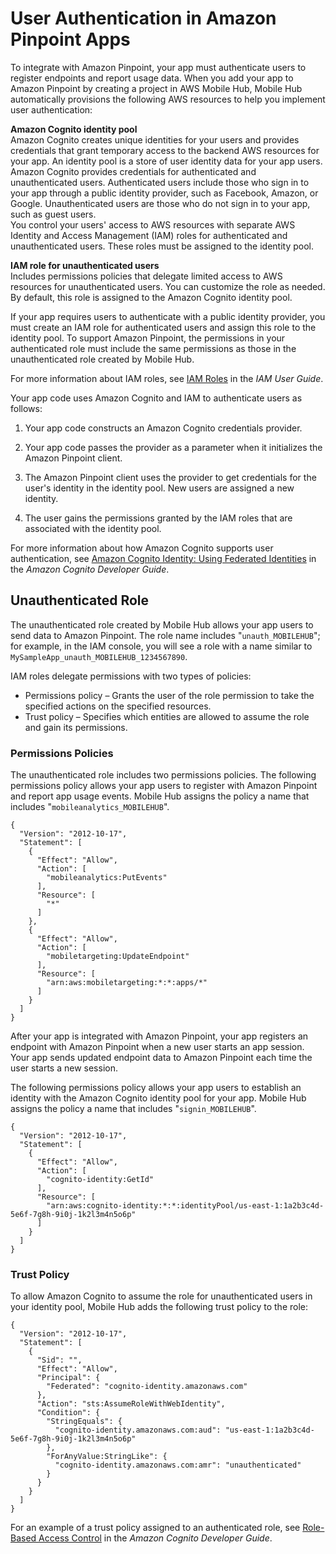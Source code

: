 # User Authentication in Amazon Pinpoint Apps<a name="permissions-authentication"></a>

To integrate with Amazon Pinpoint, your app must authenticate users to register endpoints and report usage data\. When you add your app to Amazon Pinpoint by creating a project in AWS Mobile Hub, Mobile Hub automatically provisions the following AWS resources to help you implement user authentication:

**Amazon Cognito identity pool**  
Amazon Cognito creates unique identities for your users and provides credentials that grant temporary access to the backend AWS resources for your app\. An identity pool is a store of user identity data for your app users\.  
Amazon Cognito provides credentials for authenticated and unauthenticated users\. Authenticated users include those who sign in to your app through a public identity provider, such as Facebook, Amazon, or Google\. Unauthenticated users are those who do not sign in to your app, such as guest users\.  
You control your users' access to AWS resources with separate AWS Identity and Access Management \(IAM\) roles for authenticated and unauthenticated users\. These roles must be assigned to the identity pool\.

**IAM role for unauthenticated users**  
Includes permissions policies that delegate limited access to AWS resources for unauthenticated users\. You can customize the role as needed\. By default, this role is assigned to the Amazon Cognito identity pool\.

If your app requires users to authenticate with a public identity provider, you must create an IAM role for authenticated users and assign this role to the identity pool\. To support Amazon Pinpoint, the permissions in your authenticated role must include the same permissions as those in the unauthenticated role created by Mobile Hub\.

For more information about IAM roles, see [IAM Roles](http://docs.aws.amazon.com/IAM/latest/UserGuide/id_roles.html) in the *IAM User Guide*\.

Your app code uses Amazon Cognito and IAM to authenticate users as follows:

1. Your app code constructs an Amazon Cognito credentials provider\.

1. Your app code passes the provider as a parameter when it initializes the Amazon Pinpoint client\.

1. The Amazon Pinpoint client uses the provider to get credentials for the user's identity in the identity pool\. New users are assigned a new identity\. 

1. The user gains the permissions granted by the IAM roles that are associated with the identity pool\.

For more information about how Amazon Cognito supports user authentication, see [Amazon Cognito Identity: Using Federated Identities](http://docs.aws.amazon.com/cognito/latest/developerguide/cognito-identity.html) in the *Amazon Cognito Developer Guide*\.

## Unauthenticated Role<a name="permissions-authentication-unauthenticatedrole"></a>

The unauthenticated role created by Mobile Hub allows your app users to send data to Amazon Pinpoint\. The role name includes "`unauth_MOBILEHUB`"; for example, in the IAM console, you will see a role with a name similar to `MySampleApp_unauth_MOBILEHUB_1234567890`\.

IAM roles delegate permissions with two types of policies:
+ Permissions policy – Grants the user of the role permission to take the specified actions on the specified resources\.
+ Trust policy – Specifies which entities are allowed to assume the role and gain its permissions\.

### Permissions Policies<a name="permissions-authentication-unauthenticatedrole-permissionspolicies"></a>

The unauthenticated role includes two permissions policies\. The following permissions policy allows your app users to register with Amazon Pinpoint and report app usage events\. Mobile Hub assigns the policy a name that includes "`mobileanalytics_MOBILEHUB`"\.

```
{
  "Version": "2012-10-17",
  "Statement": [
    {
      "Effect": "Allow",
      "Action": [
        "mobileanalytics:PutEvents"
      ],
      "Resource": [
        "*"
      ]
    },
    {
      "Effect": "Allow",
      "Action": [
        "mobiletargeting:UpdateEndpoint"
      ],
      "Resource": [
        "arn:aws:mobiletargeting:*:*:apps/*"
      ]
    }
  ]
}
```

After your app is integrated with Amazon Pinpoint, your app registers an endpoint with Amazon Pinpoint when a new user starts an app session\. Your app sends updated endpoint data to Amazon Pinpoint each time the user starts a new session\.

The following permissions policy allows your app users to establish an identity with the Amazon Cognito identity pool for your app\. Mobile Hub assigns the policy a name that includes "`signin_MOBILEHUB`"\.

```
{
  "Version": "2012-10-17",
  "Statement": [
    {
      "Effect": "Allow",
      "Action": [
        "cognito-identity:GetId"
      ],
      "Resource": [
        "arn:aws:cognito-identity:*:*:identityPool/us-east-1:1a2b3c4d-5e6f-7g8h-9i0j-1k2l3m4n5o6p"
      ]
    }
  ]
}
```

### Trust Policy<a name="permissions-authentication-unauthenticatedrole-trustpolicy"></a>

To allow Amazon Cognito to assume the role for unauthenticated users in your identity pool, Mobile Hub adds the following trust policy to the role:

```
{
  "Version": "2012-10-17",
  "Statement": [
    {
      "Sid": "",
      "Effect": "Allow",
      "Principal": {
        "Federated": "cognito-identity.amazonaws.com"
      },
      "Action": "sts:AssumeRoleWithWebIdentity",
      "Condition": {
        "StringEquals": {
          "cognito-identity.amazonaws.com:aud": "us-east-1:1a2b3c4d-5e6f-7g8h-9i0j-1k2l3m4n5o6p"
        },
        "ForAnyValue:StringLike": {
          "cognito-identity.amazonaws.com:amr": "unauthenticated"
        }
      }
    }
  ]
}
```

For an example of a trust policy assigned to an authenticated role, see [Role\-Based Access Control](http://docs.aws.amazon.com/cognito/latest/developerguide/role-based-access-control.html) in the *Amazon Cognito Developer Guide*\.